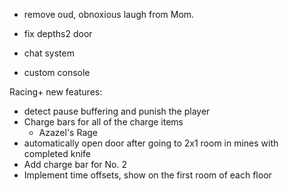 - remove oud, obnoxious laugh from Mom.
- fix depths2 door

- chat system
- custom console

Racing+ new features:
- detect pause buffering and punish the player
- Charge bars for all of the charge items
	- Azazel's Rage
- automatically open door after going to 2x1 room in mines with completed knife
- Add charge bar for No. 2
- Implement time offsets, show on the first room of each floor
